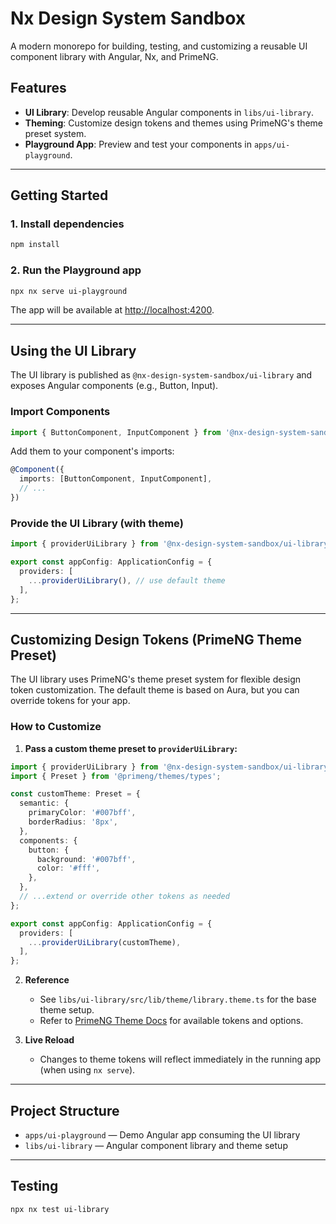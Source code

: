 # Nx Design System Sandbox

A modern monorepo for building, testing, and customizing a reusable UI component library with Angular, Nx, and PrimeNG.

## Features
- **UI Library**: Develop reusable Angular components in `libs/ui-library`.
- **Theming**: Customize design tokens and themes using PrimeNG's theme preset system.
- **Playground App**: Preview and test your components in `apps/ui-playground`.

---

## Getting Started

### 1. Install dependencies
```sh
npm install
```

### 2. Run the Playground app
```sh
npx nx serve ui-playground
```
The app will be available at [http://localhost:4200](http://localhost:4200).

---

## Using the UI Library

The UI library is published as `@nx-design-system-sandbox/ui-library` and exposes Angular components (e.g., Button, Input).

### Import Components
```typescript
import { ButtonComponent, InputComponent } from '@nx-design-system-sandbox/ui-library';
```
Add them to your component's imports:
```typescript
@Component({
  imports: [ButtonComponent, InputComponent],
  // ...
})
```

### Provide the UI Library (with theme)
```typescript
import { providerUiLibrary } from '@nx-design-system-sandbox/ui-library';

export const appConfig: ApplicationConfig = {
  providers: [
    ...providerUiLibrary(), // use default theme
  ],
};
```

---

## Customizing Design Tokens (PrimeNG Theme Preset)

The UI library uses PrimeNG's theme preset system for flexible design token customization. The default theme is based on Aura, but you can override tokens for your app.

### How to Customize

1. **Pass a custom theme preset to `providerUiLibrary`:**
```typescript
import { providerUiLibrary } from '@nx-design-system-sandbox/ui-library';
import { Preset } from '@primeng/themes/types';

const customTheme: Preset = {
  semantic: {
    primaryColor: '#007bff',
    borderRadius: '8px',
  },
  components: {
    button: {
      background: '#007bff',
      color: '#fff',
    },
  },
  // ...extend or override other tokens as needed
};

export const appConfig: ApplicationConfig = {
  providers: [
    ...providerUiLibrary(customTheme),
  ],
};
```

2. **Reference**
   - See `libs/ui-library/src/lib/theme/library.theme.ts` for the base theme setup.
   - Refer to [PrimeNG Theme Docs](https://primeng.org/theming/#presets) for available tokens and options.

3. **Live Reload**
   - Changes to theme tokens will reflect immediately in the running app (when using `nx serve`).

---

## Project Structure
- `apps/ui-playground` — Demo Angular app consuming the UI library
- `libs/ui-library` — Angular component library and theme setup

---

## Testing
```sh
npx nx test ui-library
```